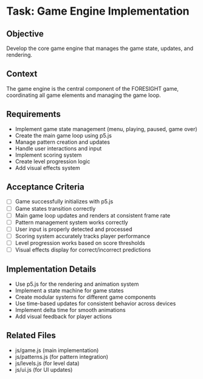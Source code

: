 # Task: Game Engine Implementation

## Objective
Develop the core game engine that manages the game state, updates, and rendering.

## Context
The game engine is the central component of the FORESIGHT game, coordinating all game elements and managing the game loop.

## Requirements
- Implement game state management (menu, playing, paused, game over)
- Create the main game loop using p5.js
- Manage pattern creation and updates
- Handle user interactions and input
- Implement scoring system
- Create level progression logic
- Add visual effects system

## Acceptance Criteria
- [ ] Game successfully initializes with p5.js
- [ ] Game states transition correctly
- [ ] Main game loop updates and renders at consistent frame rate
- [ ] Pattern management system works correctly
- [ ] User input is properly detected and processed
- [ ] Scoring system accurately tracks player performance
- [ ] Level progression works based on score thresholds
- [ ] Visual effects display for correct/incorrect predictions

## Implementation Details
- Use p5.js for the rendering and animation system
- Implement a state machine for game states
- Create modular systems for different game components
- Use time-based updates for consistent behavior across devices
- Implement delta time for smooth animations
- Add visual feedback for player actions

## Related Files
- js/game.js (main implementation)
- js/patterns.js (for pattern integration)
- js/levels.js (for level data)
- js/ui.js (for UI updates)